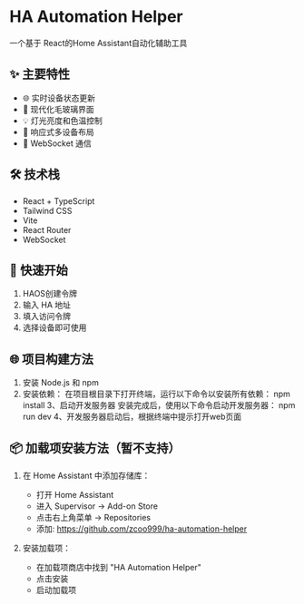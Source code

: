 # HA Automation Helper 

一个基于 React的Home Assistant自动化辅助工具
## ✨ 主要特性

- 🌐 实时设备状态更新
- 🎨 现代化毛玻璃界面
- 💡 灯光亮度和色温控制
- 📱 响应式多设备布局
- 🔐 WebSocket 通信

## 🛠️ 技术栈

- React + TypeScript
- Tailwind CSS
- Vite
- React Router
- WebSocket

## 🚀 快速开始

1. HAOS创建令牌
2. 输入 HA 地址
3. 填入访问令牌
4. 选择设备即可使用

## 🌐 项目构建方法
1. 安装 Node.js 和 npm
2. 安装依赖：
   在项目根目录下打开终端，运行以下命令以安装所有依赖：
       npm install
3、启动开发服务器 安装完成后，使用以下命令启动开发服务器：
       npm run dev
4、开发服务器启动后，根据终端中提示打开web页面
   
## 📦 加载项安装方法（暂不支持）
1. 在 Home Assistant 中添加存储库：
   - 打开 Home Assistant
   - 进入 Supervisor → Add-on Store
   - 点击右上角菜单 → Repositories
   - 添加: https://github.com/zcoo999/ha-automation-helper

2. 安装加载项：
   - 在加载项商店中找到 "HA Automation Helper"
   - 点击安装
   - 启动加载项
